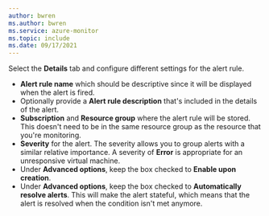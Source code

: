 ```yaml
---
author: bwren
ms.author: bwren
ms.service: azure-monitor
ms.topic: include
ms.date: 09/17/2021
---
```


Select the **Details** tab and configure different settings for the alert rule.

- **Alert rule name** which should be descriptive since it will be displayed when the alert is fired. 
- Optionally provide a **Alert rule description** that's included in the details of the alert.
- **Subscription** and **Resource group** where the alert rule will be stored. This doesn't need to be in the same resource group as the resource that you're monitoring.
- **Severity** for the alert. The severity allows you to group alerts with a similar relative importance. A severity of **Error** is appropriate for an unresponsive virtual machine.
- Under **Advanced options**, keep the box checked to **Enable upon creation**.
- Under **Advanced options**, keep the box checked to **Automatically resolve alerts**. This will make the alert stateful, which means that the alert is resolved when the condition isn't met anymore. 
